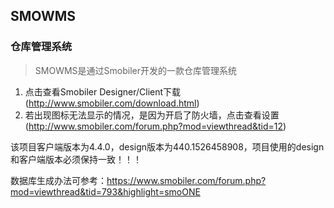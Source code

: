 ## SMOWMS
### 仓库管理系统
> SMOWMS是通过Smobiler开发的一款仓库管理系统


1. 点击查看Smobiler Designer/Client下载(http://www.smobiler.com/download.html)
2. 若出现图标无法显示的情况，是因为开启了防火墙，点击查看设置(http://www.smobiler.com/forum.php?mod=viewthread&tid=12)


该项目客户端版本为4.4.0，design版本为440.1526458908，项目使用的design和客户端版本必须保持一致！！！

数据库生成办法可参考：https://www.smobiler.com/forum.php?mod=viewthread&tid=793&highlight=smoONE
